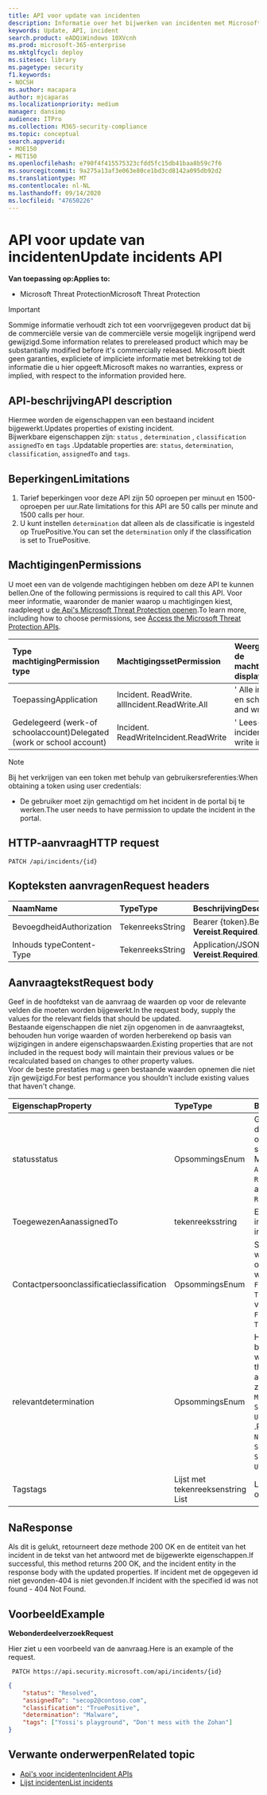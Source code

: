 ```yaml
---
title: API voor update van incidenten
description: Informatie over het bijwerken van incidenten met Microsoft Threat Protection API
keywords: Update, API, incident
search.product: eADQiWindows 10XVcnh
ms.prod: microsoft-365-enterprise
ms.mktglfcycl: deploy
ms.sitesec: library
ms.pagetype: security
f1.keywords:
- NOCSH
ms.author: macapara
author: mjcaparas
ms.localizationpriority: medium
manager: dansimp
audience: ITPro
ms.collection: M365-security-compliance
ms.topic: conceptual
search.appverid:
- MOE150
- MET150
ms.openlocfilehash: e790f4f415575323cfdd5fc15db41baa8b59c7f6
ms.sourcegitcommit: 9a275a13af3e063e80ce1bd3cd8142a095db92d2
ms.translationtype: MT
ms.contentlocale: nl-NL
ms.lasthandoff: 09/14/2020
ms.locfileid: "47650226"
---
```

# <a name="update-incidents-api"></a><span data-ttu-id="d0de2-104">API voor update van incidenten</span><span class="sxs-lookup"><span data-stu-id="d0de2-104">Update incidents API</span></span>

<span data-ttu-id="d0de2-105">**Van toepassing op:**</span><span class="sxs-lookup"><span data-stu-id="d0de2-105">**Applies to:**</span></span>
- <span data-ttu-id="d0de2-106">Microsoft Threat Protection</span><span class="sxs-lookup"><span data-stu-id="d0de2-106">Microsoft Threat Protection</span></span>

>[!IMPORTANT] 
><span data-ttu-id="d0de2-107">Sommige informatie verhoudt zich tot een voorvrijgegeven product dat bij de commerciële versie van de commerciële versie mogelijk ingrijpend werd gewijzigd.</span><span class="sxs-lookup"><span data-stu-id="d0de2-107">Some information relates to prereleased product which may be substantially modified before it's commercially released.</span></span> <span data-ttu-id="d0de2-108">Microsoft biedt geen garanties, expliciete of impliciete informatie met betrekking tot de informatie die u hier opgeeft.</span><span class="sxs-lookup"><span data-stu-id="d0de2-108">Microsoft makes no warranties, express or implied, with respect to the information provided here.</span></span>


## <a name="api-description"></a><span data-ttu-id="d0de2-109">API-beschrijving</span><span class="sxs-lookup"><span data-stu-id="d0de2-109">API description</span></span>
<span data-ttu-id="d0de2-110">Hiermee worden de eigenschappen van een bestaand incident bijgewerkt.</span><span class="sxs-lookup"><span data-stu-id="d0de2-110">Updates properties of existing incident.</span></span>
<br><span data-ttu-id="d0de2-111">Bijwerkbare eigenschappen zijn: ```status``` , ```determination``` , ```classification``` ```assignedTo``` en ```tags``` .</span><span class="sxs-lookup"><span data-stu-id="d0de2-111">Updatable properties are: ```status```, ```determination```, ```classification```, ```assignedTo``` and ```tags```.</span></span>


## <a name="limitations"></a><span data-ttu-id="d0de2-112">Beperkingen</span><span class="sxs-lookup"><span data-stu-id="d0de2-112">Limitations</span></span>
1. <span data-ttu-id="d0de2-113">Tarief beperkingen voor deze API zijn 50 oproepen per minuut en 1500-oproepen per uur.</span><span class="sxs-lookup"><span data-stu-id="d0de2-113">Rate limitations for this API are 50 calls per minute and 1500 calls per hour.</span></span>
2. <span data-ttu-id="d0de2-114">U kunt instellen ```determination``` dat alleen als de classificatie is ingesteld op TruePositive.</span><span class="sxs-lookup"><span data-stu-id="d0de2-114">You can set the ```determination``` only if the classification is set to TruePositive.</span></span>


## <a name="permissions"></a><span data-ttu-id="d0de2-115">Machtigingen</span><span class="sxs-lookup"><span data-stu-id="d0de2-115">Permissions</span></span>
<span data-ttu-id="d0de2-116">U moet een van de volgende machtigingen hebben om deze API te kunnen bellen.</span><span class="sxs-lookup"><span data-stu-id="d0de2-116">One of the following permissions is required to call this API.</span></span> <span data-ttu-id="d0de2-117">Voor meer informatie, waaronder de manier waarop u machtigingen kiest, raadpleegt u [de Api's Microsoft Threat Protection openen](api-access.md).</span><span class="sxs-lookup"><span data-stu-id="d0de2-117">To learn more, including how to choose permissions, see [Access the Microsoft Threat Protection APIs](api-access.md).</span></span>

<span data-ttu-id="d0de2-118">Type machtiging</span><span class="sxs-lookup"><span data-stu-id="d0de2-118">Permission type</span></span> |   <span data-ttu-id="d0de2-119">Machtigingsset</span><span class="sxs-lookup"><span data-stu-id="d0de2-119">Permission</span></span>  |   <span data-ttu-id="d0de2-120">Weergavenaam van de machtiging</span><span class="sxs-lookup"><span data-stu-id="d0de2-120">Permission display name</span></span>
:---|:---|:---
<span data-ttu-id="d0de2-121">Toepassing</span><span class="sxs-lookup"><span data-stu-id="d0de2-121">Application</span></span> |   <span data-ttu-id="d0de2-122">Incident. ReadWrite. all</span><span class="sxs-lookup"><span data-stu-id="d0de2-122">Incident.ReadWrite.All</span></span> |    <span data-ttu-id="d0de2-123">' Alle incidenten lezen en schrijven '</span><span class="sxs-lookup"><span data-stu-id="d0de2-123">'Read and write all incidents'</span></span>
<span data-ttu-id="d0de2-124">Gedelegeerd (werk-of schoolaccount)</span><span class="sxs-lookup"><span data-stu-id="d0de2-124">Delegated (work or school account)</span></span> | <span data-ttu-id="d0de2-125">Incident. ReadWrite</span><span class="sxs-lookup"><span data-stu-id="d0de2-125">Incident.ReadWrite</span></span> | <span data-ttu-id="d0de2-126">' Lees-en schrijf incident '</span><span class="sxs-lookup"><span data-stu-id="d0de2-126">'Read and write incidents'</span></span>

>[!NOTE]
> <span data-ttu-id="d0de2-127">Bij het verkrijgen van een token met behulp van gebruikersreferenties:</span><span class="sxs-lookup"><span data-stu-id="d0de2-127">When obtaining a token using user credentials:</span></span>
>- <span data-ttu-id="d0de2-128">De gebruiker moet zijn gemachtigd om het incident in de portal bij te werken.</span><span class="sxs-lookup"><span data-stu-id="d0de2-128">The user needs to have permission to update the incident in the portal.</span></span>


## <a name="http-request"></a><span data-ttu-id="d0de2-129">HTTP-aanvraag</span><span class="sxs-lookup"><span data-stu-id="d0de2-129">HTTP request</span></span>

```
PATCH /api/incidents/{id}
```

## <a name="request-headers"></a><span data-ttu-id="d0de2-130">Kopteksten aanvragen</span><span class="sxs-lookup"><span data-stu-id="d0de2-130">Request headers</span></span>

<span data-ttu-id="d0de2-131">Naam</span><span class="sxs-lookup"><span data-stu-id="d0de2-131">Name</span></span> | <span data-ttu-id="d0de2-132">Type</span><span class="sxs-lookup"><span data-stu-id="d0de2-132">Type</span></span> | <span data-ttu-id="d0de2-133">Beschrijving</span><span class="sxs-lookup"><span data-stu-id="d0de2-133">Description</span></span>
:---|:---|:---
<span data-ttu-id="d0de2-134">Bevoegdheid</span><span class="sxs-lookup"><span data-stu-id="d0de2-134">Authorization</span></span> | <span data-ttu-id="d0de2-135">Tekenreeks</span><span class="sxs-lookup"><span data-stu-id="d0de2-135">String</span></span> | <span data-ttu-id="d0de2-136">Bearer {token}.</span><span class="sxs-lookup"><span data-stu-id="d0de2-136">Bearer {token}.</span></span> <span data-ttu-id="d0de2-137">**Vereist**.</span><span class="sxs-lookup"><span data-stu-id="d0de2-137">**Required**.</span></span>
<span data-ttu-id="d0de2-138">Inhouds type</span><span class="sxs-lookup"><span data-stu-id="d0de2-138">Content-Type</span></span> | <span data-ttu-id="d0de2-139">Tekenreeks</span><span class="sxs-lookup"><span data-stu-id="d0de2-139">String</span></span> | <span data-ttu-id="d0de2-140">Application/JSON.</span><span class="sxs-lookup"><span data-stu-id="d0de2-140">application/json.</span></span> <span data-ttu-id="d0de2-141">**Vereist**.</span><span class="sxs-lookup"><span data-stu-id="d0de2-141">**Required**.</span></span>


## <a name="request-body"></a><span data-ttu-id="d0de2-142">Aanvraagtekst</span><span class="sxs-lookup"><span data-stu-id="d0de2-142">Request body</span></span>
<span data-ttu-id="d0de2-143">Geef in de hoofdtekst van de aanvraag de waarden op voor de relevante velden die moeten worden bijgewerkt.</span><span class="sxs-lookup"><span data-stu-id="d0de2-143">In the request body, supply the values for the relevant fields that should be updated.</span></span>
<br><span data-ttu-id="d0de2-144">Bestaande eigenschappen die niet zijn opgenomen in de aanvraagtekst, behouden hun vorige waarden of worden herberekend op basis van wijzigingen in andere eigenschapswaarden.</span><span class="sxs-lookup"><span data-stu-id="d0de2-144">Existing properties that are not included in the request body will maintain their previous values or be recalculated based on changes to other property values.</span></span> 
<br><span data-ttu-id="d0de2-145">Voor de beste prestaties mag u geen bestaande waarden opnemen die niet zijn gewijzigd.</span><span class="sxs-lookup"><span data-stu-id="d0de2-145">For best performance you shouldn't include existing values that haven't change.</span></span>

<span data-ttu-id="d0de2-146">Eigenschap</span><span class="sxs-lookup"><span data-stu-id="d0de2-146">Property</span></span> | <span data-ttu-id="d0de2-147">Type</span><span class="sxs-lookup"><span data-stu-id="d0de2-147">Type</span></span> | <span data-ttu-id="d0de2-148">Beschrijving</span><span class="sxs-lookup"><span data-stu-id="d0de2-148">Description</span></span>
:---|:---|:---
<span data-ttu-id="d0de2-149">status</span><span class="sxs-lookup"><span data-stu-id="d0de2-149">status</span></span> | <span data-ttu-id="d0de2-150">Opsommings</span><span class="sxs-lookup"><span data-stu-id="d0de2-150">Enum</span></span> | <span data-ttu-id="d0de2-151">Geeft de huidige status van de waarschuwing op.</span><span class="sxs-lookup"><span data-stu-id="d0de2-151">Specifies the current status of the alert.</span></span> <span data-ttu-id="d0de2-152">Mogelijke waarden zijn: ```Active``` , ```Resolved``` en ```Redirected``` .</span><span class="sxs-lookup"><span data-stu-id="d0de2-152">Possible values are: ```Active```, ```Resolved``` and ```Redirected```.</span></span>
<span data-ttu-id="d0de2-153">ToegewezenAan</span><span class="sxs-lookup"><span data-stu-id="d0de2-153">assignedTo</span></span> | <span data-ttu-id="d0de2-154">tekenreeks</span><span class="sxs-lookup"><span data-stu-id="d0de2-154">string</span></span> | <span data-ttu-id="d0de2-155">Eigenaar van het incident.</span><span class="sxs-lookup"><span data-stu-id="d0de2-155">Owner of the incident.</span></span>
<span data-ttu-id="d0de2-156">Contactpersoonclassificatie</span><span class="sxs-lookup"><span data-stu-id="d0de2-156">classification</span></span> | <span data-ttu-id="d0de2-157">Opsommings</span><span class="sxs-lookup"><span data-stu-id="d0de2-157">Enum</span></span> | <span data-ttu-id="d0de2-158">Specificatie van de waarschuwing.</span><span class="sxs-lookup"><span data-stu-id="d0de2-158">Specification of the alert.</span></span> <span data-ttu-id="d0de2-159">Mogelijke waarden zijn: ```Unknown``` , ```FalsePositive``` , ```TruePositive``` .</span><span class="sxs-lookup"><span data-stu-id="d0de2-159">Possible values are: ```Unknown```, ```FalsePositive```, ```TruePositive```.</span></span>
<span data-ttu-id="d0de2-160">relevant</span><span class="sxs-lookup"><span data-stu-id="d0de2-160">determination</span></span> | <span data-ttu-id="d0de2-161">Opsommings</span><span class="sxs-lookup"><span data-stu-id="d0de2-161">Enum</span></span> | <span data-ttu-id="d0de2-162">Hiermee geeft u het bepalen van de waarschuwing op.</span><span class="sxs-lookup"><span data-stu-id="d0de2-162">Specifies the determination of the alert.</span></span> <span data-ttu-id="d0de2-163">Mogelijke waarden zijn: ```NotAvailable``` , ```Apt``` ,,, ```Malware``` ```SecurityPersonnel``` ```SecurityTesting``` , ```UnwantedSoftware``` , ```Other``` .</span><span class="sxs-lookup"><span data-stu-id="d0de2-163">Possible values are: ```NotAvailable```, ```Apt```, ```Malware```, ```SecurityPersonnel```, ```SecurityTesting```, ```UnwantedSoftware```, ```Other```.</span></span>
<span data-ttu-id="d0de2-164">Tags</span><span class="sxs-lookup"><span data-stu-id="d0de2-164">tags</span></span> | <span data-ttu-id="d0de2-165">Lijst met tekenreeksen</span><span class="sxs-lookup"><span data-stu-id="d0de2-165">string List</span></span> | <span data-ttu-id="d0de2-166">Lijst met incident Tags.</span><span class="sxs-lookup"><span data-stu-id="d0de2-166">List of Incident tags.</span></span>



## <a name="response"></a><span data-ttu-id="d0de2-167">Na</span><span class="sxs-lookup"><span data-stu-id="d0de2-167">Response</span></span>
<span data-ttu-id="d0de2-168">Als dit is gelukt, retourneert deze methode 200 OK en de entiteit van het incident in de tekst van het antwoord met de bijgewerkte eigenschappen.</span><span class="sxs-lookup"><span data-stu-id="d0de2-168">If successful, this method returns 200 OK, and the incident entity in the response body with the updated properties.</span></span> <span data-ttu-id="d0de2-169">If incident met de opgegeven id niet gevonden-404 is niet gevonden.</span><span class="sxs-lookup"><span data-stu-id="d0de2-169">If incident with the specified id was not found - 404 Not Found.</span></span>


## <a name="example"></a><span data-ttu-id="d0de2-170">Voorbeeld</span><span class="sxs-lookup"><span data-stu-id="d0de2-170">Example</span></span>

<span data-ttu-id="d0de2-171">**Webonderdeelverzoek**</span><span class="sxs-lookup"><span data-stu-id="d0de2-171">**Request**</span></span>

<span data-ttu-id="d0de2-172">Hier ziet u een voorbeeld van de aanvraag.</span><span class="sxs-lookup"><span data-stu-id="d0de2-172">Here is an example of the request.</span></span>

```
 PATCH https://api.security.microsoft.com/api/incidents/{id}
```

```json
{
    "status": "Resolved",
    "assignedTo": "secop2@contoso.com",
    "classification": "TruePositive",
    "determination": "Malware",
    "tags": ["Yossi's playground", "Don't mess with the Zohan"]
}
```


## <a name="related-topic"></a><span data-ttu-id="d0de2-173">Verwante onderwerpen</span><span class="sxs-lookup"><span data-stu-id="d0de2-173">Related topic</span></span>
- [<span data-ttu-id="d0de2-174">Api's voor incidenten</span><span class="sxs-lookup"><span data-stu-id="d0de2-174">Incident APIs</span></span>](api-incident.md)
- [<span data-ttu-id="d0de2-175">Lijst incidenten</span><span class="sxs-lookup"><span data-stu-id="d0de2-175">List incidents</span></span>](api-list-incidents.md)